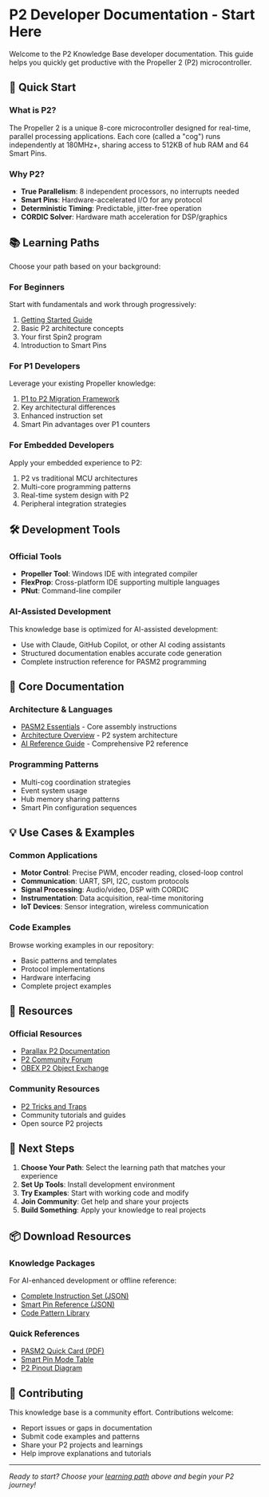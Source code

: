 # P2 Developer Documentation - Start Here

Welcome to the P2 Knowledge Base developer documentation. This guide helps you quickly get productive with the Propeller 2 (P2) microcontroller.

## 🚀 Quick Start

### What is P2?
The Propeller 2 is a unique 8-core microcontroller designed for real-time, parallel processing applications. Each core (called a "cog") runs independently at 180MHz+, sharing access to 512KB of hub RAM and 64 Smart Pins.

### Why P2?
- **True Parallelism**: 8 independent processors, no interrupts needed
- **Smart Pins**: Hardware-accelerated I/O for any protocol
- **Deterministic Timing**: Predictable, jitter-free operation
- **CORDIC Solver**: Hardware math acceleration for DSP/graphics

## 📚 Learning Paths

Choose your path based on your background:

### For Beginners
Start with fundamentals and work through progressively:
1. [Getting Started Guide](../learning-paths/01-fundamentals/getting-started.md)
2. Basic P2 architecture concepts
3. Your first Spin2 program
4. Introduction to Smart Pins

### For P1 Developers
Leverage your existing Propeller knowledge:
1. [P1 to P2 Migration Framework](../learning-paths/p1-to-p2-migration-framework.md)
2. Key architectural differences
3. Enhanced instruction set
4. Smart Pin advantages over P1 counters

### For Embedded Developers
Apply your embedded experience to P2:
1. P2 vs traditional MCU architectures
2. Multi-core programming patterns
3. Real-time system design with P2
4. Peripheral integration strategies

## 🛠️ Development Tools

### Official Tools
- **Propeller Tool**: Windows IDE with integrated compiler
- **FlexProp**: Cross-platform IDE supporting multiple languages
- **PNut**: Command-line compiler

### AI-Assisted Development
This knowledge base is optimized for AI-assisted development:
- Use with Claude, GitHub Copilot, or other AI coding assistants
- Structured documentation enables accurate code generation
- Complete instruction reference for PASM2 programming

## 📖 Core Documentation

### Architecture & Languages
- [PASM2 Essentials](../reference/pasm2-essentials.md) - Core assembly instructions
- [Architecture Overview](../reference/architecture-overview.md) - P2 system architecture
- [AI Reference Guide](../ai-reference/AI-P2-Reference-V2.md) - Comprehensive P2 reference

### Programming Patterns
- Multi-cog coordination strategies
- Event system usage
- Hub memory sharing patterns
- Smart Pin configuration sequences

## 💡 Use Cases & Examples

### Common Applications
- **Motor Control**: Precise PWM, encoder reading, closed-loop control
- **Communication**: UART, SPI, I2C, custom protocols
- **Signal Processing**: Audio/video, DSP with CORDIC
- **Instrumentation**: Data acquisition, real-time monitoring
- **IoT Devices**: Sensor integration, wireless communication

### Code Examples
Browse working examples in our repository:
- Basic patterns and templates
- Protocol implementations
- Hardware interfacing
- Complete project examples

## 🔗 Resources

### Official Resources
- [Parallax P2 Documentation](https://www.parallax.com/propeller-2/)
- [P2 Community Forum](https://forums.parallax.com/categories/propeller-2-multicore-microcontroller)
- [OBEX P2 Object Exchange](https://github.com/parallaxinc/propeller)

### Community Resources
- [P2 Tricks and Traps](https://p2docs.github.io/)
- Community tutorials and guides
- Open source P2 projects

## 🎯 Next Steps

1. **Choose Your Path**: Select the learning path that matches your experience
2. **Set Up Tools**: Install development environment 
3. **Try Examples**: Start with working code and modify
4. **Join Community**: Get help and share your projects
5. **Build Something**: Apply your knowledge to real projects

## 📦 Download Resources

### Knowledge Packages
For AI-enhanced development or offline reference:
- [Complete Instruction Set (JSON)](download/pasm2-instructions.json)
- [Smart Pin Reference (JSON)](download/smart-pins-reference.json)
- [Code Pattern Library](download/p2-patterns.zip)

### Quick References
- [PASM2 Quick Card (PDF)](download/pasm2-quick-reference.pdf)
- [Smart Pin Mode Table](download/smart-pin-modes.pdf)
- [P2 Pinout Diagram](download/p2-pinout.pdf)

## 🤝 Contributing

This knowledge base is a community effort. Contributions welcome:
- Report issues or gaps in documentation
- Submit code examples and patterns
- Share your P2 projects and learnings
- Help improve explanations and tutorials

---

*Ready to start? Choose your [learning path](#-learning-paths) above and begin your P2 journey!*